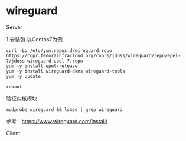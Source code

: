 # wireguard


Server

1.安装包
以Centos7为例

```
curl -Lo /etc/yum.repos.d/wireguard.repo https://copr.fedorainfracloud.org/coprs/jdoss/wireguard/repo/epel-7/jdoss-wireguard-epel-7.repo
yum -y install epel-release
yum -y install wireguard-dkms wireguard-tools
yum -y update

reboot

```

验证内核模块
```
modprobe wireguard && lsmod | grep wireguard
```

参考：https://www.wireguard.com/install/


Client